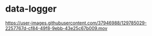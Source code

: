 # data-logger
https://user-images.githubusercontent.com/37946988/129785029-2257767d-cf84-49f8-9ebb-43e25c67b009.mov
